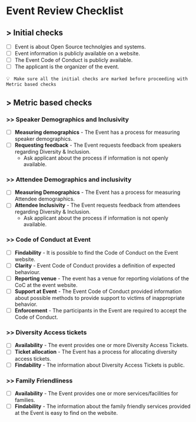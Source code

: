 # Event Review Checklist


## > Initial checks

- [ ] Event is about Open Source technolgies and systems.
- [ ] Event information is publicly available on a website.
- [ ] The Event Code of Conduct is publicly available.
- [ ] The applicant is the organizer of the event.

💡 ``` Make sure all the initial checks are marked before proceeding with Metric based checks```

## > Metric based checks

### >> Speaker Demographics and Inclusivity
- [ ] **Measuring demographics** - The Event has a process for measuring speaker demographics.
- [ ] **Requesting feedback** - The Event requests feedback from speakers regarding Diversity & Inclusion.
  - Ask applicant about the process if information is not openly available.

### >> Attendee Demographics and inclusivity
- [ ] **Measuring Demographics** - The Event has a process for measuring Attendee demographics.
- [ ] **Attendee Inclusivity** - The Event requests feedback from attendees regarding Diversity & Inclusion.
  - Ask applicant about the process if information is not openly available.

### >> Code of Conduct at Event
- [ ] **Findability** - It is possible to find the Code of Conduct on the Event website.
- [ ] **Clarity** - Event Code of Conduct provides a definition of expected behaviour.
- [ ] **Reporting venue** - The event has a venue for reporting violations of the CoC at the event website.
- [ ] **Support at Event** - The Event Code of Conduct provided information about possible methods to provide support to victims of inappropriate behavior.
- [ ] **Enforcement** - The participants in the Event are required to accept the Code of Conduct.
    <!--For example: Emails or Phone numbers that can be contacted during the Event-->

### >> Diversity Access tickets
- [ ] **Availability** - The event provides one or more Diversity Access Tickets.
- [ ] **Ticket allocation** - The Event has a process for allocating diversity access tickets.
- [ ] **Findability** - The information about Diversity Access Tickets is public.

### >> Family Friendliness
- [ ] **Availability** - The Event provides one or more services/facilities for families.
- [ ] **Findability** - The information about the family friendly services provided at the Event is easy to find on the website.
